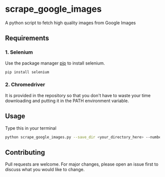# scrape_google_images
A python script to fetch high quality images from Google Images

## Requirements

### 1. Selenium

Use the package manager [pip](https://pip.pypa.io/en/stable/) to install selenium.

```bash
pip install selenium
```
### 2. Chromedriver

It is provided in the repository so that you don't have to waste your time downloading and putting it in the PATH environment variable.

## Usage

Type this in your terminal
```bash
python scrape_google_images.py --save_dir <your_directory_here> --number <number_of_images_to_scrape> <query>
```

## Contributing
Pull requests are welcome. For major changes, please open an issue first to discuss what you would like to change.

